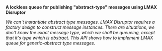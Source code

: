 **A lockless queue for publishing "abstract-type" messages using LMAX Disruptor** 

*We can't instantiate abstract type messages. LMAX Disruptor requires a factory design to construct message instances. There are situations, we don't know the exact message type, which we shall be queueing, except that it's type which is abstract. This API shows how to implement LMAX queue for generic-abstract type messages.*  
